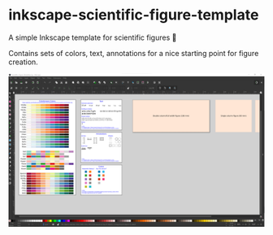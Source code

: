 # inkscape-scientific-figure-template

A simple Inkscape template for scientific figures 🎨

Contains sets of colors, text, annotations for a nice starting point for figure creation.

![Screenshot of the template showing different colors, text snippets, and annotations such as cicles, arrows, etc.](screenshot.png "Screenshot of the template")
